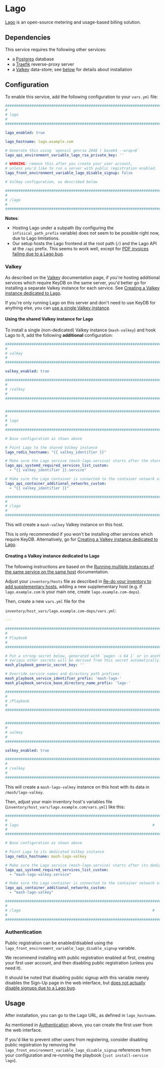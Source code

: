 <!--
SPDX-FileCopyrightText: 2023 Julian-Samuel Gebühr
SPDX-FileCopyrightText: 2023 - 2024 Slavi Pantaleev
SPDX-FileCopyrightText: 2025 Suguru Hirahara

SPDX-License-Identifier: AGPL-3.0-or-later
-->

# Lago

[Lago](https://www.getlago.com/) is an open-source metering and usage-based billing solution.


## Dependencies

This service requires the following other services:

- a [Postgres](postgres.md) database
- a [Traefik](traefik.md) reverse-proxy server
- a [Valkey](valkey.md) data-store; see [below](#configure-valkey) for details about installation


## Configuration

To enable this service, add the following configuration to your `vars.yml` file:

```yaml
########################################################################
#                                                                      #
# lago                                                                 #
#                                                                      #
########################################################################

lago_enabled: true

lago_hostname: lago.example.com

# Generate this using `openssl genrsa 2048 | base64 --wrap=0`
lago_api_environment_variable_lago_rsa_private_key: ''

# WARNING: remove this after you create your user account,
# unless you'd like to run a server with public registration enabled.
lago_front_environment_variable_lago_disable_signup: false

# Valkey configuration, as described below

########################################################################
#                                                                      #
# /lago                                                                #
#                                                                      #
########################################################################
```

**Notes**:
- Hosting Lago under a subpath (by configuring the `infisical_path_prefix` variable) does not seem to be possible right now, due to Lago limitations.
- Our setup hosts the Lago frontend at the root path (`/`) and the Lago API at the `/api` prefix. This seems to work well, except for [PDF invoices failing due to a Lago bug](https://github.com/getlago/lago/issues/221).

### Valkey

As described on the [Valkey](valkey.md) documentation page, if you're hosting additional services which require KeyDB on the same server, you'd better go for installing a separate Valkey instance for each service. See [Creating a Valkey instance dedicated to Lago](#creating-a-valkey-instance-dedicated-to-lago).

If you're only running Lago on this server and don't need to use KeyDB for anything else, you can [use a single Valkey instance](#using-the-shared-valkey-instance-for-lago).

#### Using the shared Valkey instance for Lago

To install a single (non-dedicated) Valkey instance (`mash-valkey`) and hook Lago to it, add the following **additional** configuration:

```yaml
########################################################################
#                                                                      #
# valkey                                                               #
#                                                                      #
########################################################################

valkey_enabled: true

########################################################################
#                                                                      #
# /valkey                                                              #
#                                                                      #
########################################################################


########################################################################
#                                                                      #
# lago                                                                 #
#                                                                      #
########################################################################

# Base configuration as shown above

# Point Lago to the shared Valkey instance
lago_redis_hostname: "{{ valkey_identifier }}"

# Make sure the Lago service (mash-lago.service) starts after the shared KeyDB service (mash-valkey.service)
lago_api_systemd_required_services_list_custom:
  - "{{ valkey_identifier }}.service"

# Make sure the Lago container is connected to the container network of the shared KeyDB service (mash-valkey)
lago_api_container_additional_networks_custom:
  - "{{ valkey_identifier }}"

########################################################################
#                                                                      #
# /lago                                                                #
#                                                                      #
########################################################################
```

This will create a `mash-valkey` Valkey instance on this host.

This is only recommended if you won't be installing other services which require KeyDB. Alternatively, go for [Creating a Valkey instance dedicated to Lago](#creating-a-valkey-instance-dedicated-to-lago).

#### Creating a Valkey instance dedicated to Lago

The following instructions are based on the [Running multiple instances of the same service on the same host](../running-multiple-instances.md) documentation.

Adjust your `inventory/hosts` file as described in [Re-do your inventory to add supplementary hosts](../running-multiple-instances.md#re-do-your-inventory-to-add-supplementary-hosts), adding a new supplementary host (e.g. if `lago.example.com` is your main one, create `lago.example.com-deps`).

Then, create a new `vars.yml` file for the

`inventory/host_vars/lago.example.com-deps/vars.yml`:

```yaml
---

########################################################################
#                                                                      #
# Playbook                                                             #
#                                                                      #
########################################################################

# Put a strong secret below, generated with `pwgen -s 64 1` or in another way
# Various other secrets will be derived from this secret automatically.
mash_playbook_generic_secret_key: ''

# Override service names and directory path prefixes
mash_playbook_service_identifier_prefix: 'mash-lago-'
mash_playbook_service_base_directory_name_prefix: 'lago-'

########################################################################
#                                                                      #
# /Playbook                                                            #
#                                                                      #
########################################################################


########################################################################
#                                                                      #
# valkey                                                               #
#                                                                      #
########################################################################

valkey_enabled: true

########################################################################
#                                                                      #
# /valkey                                                              #
#                                                                      #
########################################################################
```

This will create a `mash-lago-valkey` instance on this host with its data in `/mash/lago-valkey`.

Then, adjust your main inventory host's variables file (`inventory/host_vars/lago.example.com/vars.yml`) like this:

```yaml
########################################################################
#                                                                      #
# lago                                                             #
#                                                                      #
########################################################################

# Base configuration as shown above

# Point Lago to its dedicated Valkey instance
lago_redis_hostname: mash-lago-valkey

# Make sure the Lago service (mash-lago.service) starts after its dedicated KeyDB service (mash-lago-valkey.service)
lago_api_systemd_required_services_list_custom:
  - "mash-lago-valkey.service"

# Make sure the Lago container is connected to the container network of its dedicated KeyDB service (mash-lago-valkey)
lago_api_container_additional_networks_custom:
  - "mash-lago-valkey"

########################################################################
#                                                                      #
# /lago                                                            #
#                                                                      #
########################################################################
```

### Authentication

Public registration can be enabled/disabled using the `lago_front_environment_variable_lago_disable_signup` variable.

We recommend installing with public registration enabled at first, creating your first user account, and then disabling public registration (unless you need it).

It should be noted that disabling public signup with this variable merely disables the Sign-Up page in the web interface, but [does not actually disable signups due to a Lago bug](https://github.com/getlago/lago/issues/220).


## Usage

After installation, you can go to the Lago URL, as defined in `lago_hostname`.

As mentioned in [Authentication](#authentication) above, you can create the first user from the web interface.

If you'd like to prevent other users from registering, consider disabling public registration by removing the `lago_front_environment_variable_lago_disable_signup` references from your configuration and re-running the playbook (`just install-service lago`).
